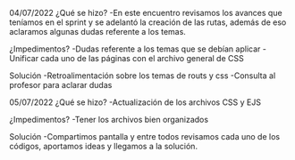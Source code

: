 04/07/2022
¿Qué se hizo?
-En este encuentro revisamos los avances que teníamos en el sprint y se adelantó la creación de las rutas, además de eso aclaramos algunas dudas referente a los temas.

¿Impedimentos?
-Dudas referente a los temas que se debían aplicar
-Unificar cada uno de las páginas con el archivo general de CSS

Solución
-Retroalimentación sobre los temas de routs y css
-Consulta al profesor para aclarar dudas



05/07/2022
¿Qué se hizo?
-Actualización de los archivos CSS y EJS

¿Impedimentos?
-Tener los archivos bien organizados

Solución
-Compartimos pantalla y entre todos revisamos cada uno de los códigos, aportamos ideas y llegamos a la solución.
